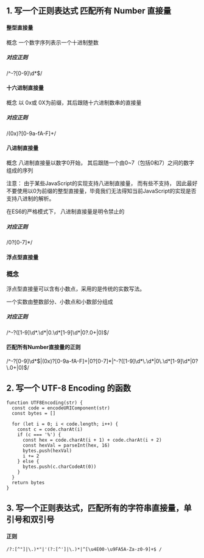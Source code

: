 ## 1. 写一个正则表达式 匹配所有 Number 直接量
#### 整型直接量
概念
一个数字序列表示一个十进制整数

##### 对应正则
/^-?[0-9]\d*$/
#### 十六进制直接量
概念
以 0x或 0X为前缀，其后跟随十六进制数串的直接量

##### 对应正则
/(0x)?[0-9a-fA-F]+/
#### 八进制直接量
概念
八进制直接量以数字0开始， 其后跟随一个由0~7（包括0和7）之间的数字组成的序列

注意： 由于某些JavaScript的实现支持八进制直接量， 而有些不支持， 因此最好不要使用以0为前缀的整型直接量，毕竟我们无法得知当前JavaScript的实现是否支持八进制的解析。

在ES6的严格模式下， 八进制直接量是明令禁止的

##### 对应正则
/0?[0-7]*/
#### 浮点型直接量
### 概念
浮点型直接量可以含有小数点，采用的是传统的实数写法。

一个实数由整数部分、小数点和小数部分组成

##### 对应正则
/^-?([1-9]\d*\.\d*|0\.\d*[1-9]\d*|0?\.0+|0)$/
#### 匹配所有Number直接量的正则
/^-?[0-9]\d*$|(0x)?[0-9a-fA-F]+|0?[0-7]*|^-?([1-9]\d*\.\d*|0\.\d*[1-9]\d*|0?\.0+|0)$/
## 2. 写一个 UTF-8 Encoding 的函数
```
function UTF8Encoding(str) {
  const code = encodeURIComponent(str)
  const bytes = []

  for (let i = 0; i < code.length; i++) {
    const c = code.charAt(i)
    if (c === '%') {
      const hex = code.charAt(i + 1) + code.charAt(i + 2)
      const hexVal = parseInt(hex, 16)
      bytes.push(hexVal)
      i += 2
    } else {
      bytes.push(c.charCodeAt(0))
    }
  }
  return bytes
}
```
## 3. 写一个正则表达式，匹配所有的字符串直接量，单引号和双引号
#### 正则
`/?:[^"]|\.)*"|'(?:[^']|\.)*|^[\u4E00-\u9FA5A-Za-z0-9]+$ /`
